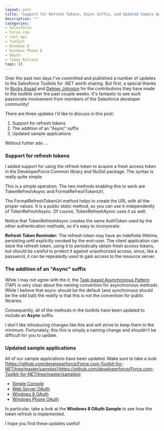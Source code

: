 ```yaml
---
layout: post
title: "Support for Refresh Tokens, Async Suffix, and Updated Sample Apps"
description: ""
categories:
- Salesforce
- Force.com
- rest api
- Toolkit
- Windows 8
- Windows Phone 8
- OAuth
- Token Refresh
tags: []
---
```


Over the past two days I've committed and published a number of updates to the Salesforce Toolkits for .NET worth sharing. But first, a special thanks to [Rocky Assad](https://github.com/fourq) and [Delmer Johnson](https://github.com/DelmerJohnson) for the contributions they have made to the toolkits over the past couple weeks. It's fantastic to see such passionate involvement from members of the Salesforce developer community!

There are three updates I'd like to discuss in this post:

1. Support for refresh tokens
2. The addition of an "Async" suffix
3. Updated sample applications

Without futher ado ...

### Support for refresh tokens

I added support for using the refresh token to acquire a fresh access token in the <span class="inline-code">DeveloperForce.Common</span> library and NuGet package. The syntax is really quite simple.

<script src="https://gist.github.com/wadewegner/8828039.js?file=CallTokenRefreshAsync.cs"></script>

This is a simple operation. The two methods enabling this to work are <span class="inline-code">TokenRefreshAsync</span> and <span class="inline-code">FormatRefreshTokenUrl</span>.

<script src="https://gist.github.com/wadewegner/8828039.js?file=FormatRefreshTokenUrl.cs"></script>

The <span class="inline-code">FormatRefreshTokenUrl</span> method helps to create the URL with all the proper values. It is a public static method, so you can use it independently of <span class="inline-code">TokenRefreshAsync</span>. Of course, <span class="inline-code">TokenRefreshAysnc</span> uses it as well.

<script src="https://gist.github.com/wadewegner/8828039.js?file=TokenRefreshAsync.cs"></script>

Notice that <span class="inline-code">TokenRefreshAsync</span> creates the same <span class="inline-code">AuthToken</span> used by the other authentication methods, so it's easy to incorporate.

**Refresh Token Reminder:** The refresh token may have an indefinite lifetime, persisting until explicitly revoked by the end-user. The client application can store the refresh token, using it to periodically obtain fresh access tokens, but should be careful to protect it against unauthorized access, since, like a password, it can be repeatedly used to gain access to the resource server.

### The addition of an "Async" suffix

While I may not agree with the it, the [Task-based Asynchronous Pattern](http://msdn.microsoft.com/en-us/library/hh873175.aspx) (TAP) is very clear about the naming convention for asynchronous methods. While I believe that async should be the default (and synchronous should be the odd ball) the reality is that this is not the convention for public libraries.

Consequently, all of the methods in the toolkits have been updated to include an **Async** suffix.

I don't like introducing changes like this and will strive to keep them to the minimum. Fortunately, this this is simply a naming change and shouldn't be difficult for you to update.

### Updated sample applications

All of our sample applications have been updated. Make sure to take a look: [https://github.com/developerforce/Force.com-Toolkit-for-NET/tree/master/samples](https://github.com/developerforce/Force.com-Toolkit-for-NET/tree/master/samples)

- [Simple Console](https://github.com/developerforce/Force.com-Toolkit-for-NET/tree/master/samples/SimpleConsole)
- [Web Server OAuth](https://github.com/developerforce/Force.com-Toolkit-for-NET/tree/master/samples/WebServerOAuthFlow)
- [Windows 8 OAuth](https://github.com/developerforce/Force.com-Toolkit-for-NET/tree/master/samples/Windows8OAuth)
- [Windows Phone OAuth](https://github.com/developerforce/Force.com-Toolkit-for-NET/tree/master/samples/WindowsPhoneOAuth)

In particular, take a look at the **Windows 8 OAuth Sample** to see how the token refresh is implemented.

I hope you find these updates useful!